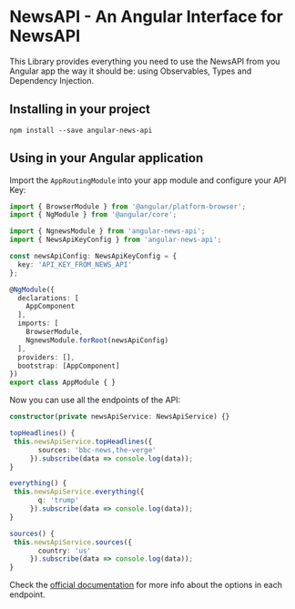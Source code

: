 # NewsAPI - An Angular Interface for NewsAPI

This Library provides everything you need to use the NewsAPI from you Angular app the way it should be: using Observables, Types and Dependency Injection.


## Installing in your project

```
npm install --save angular-news-api
```

## Using in your Angular application

Import the `AppRoutingModule` into your app module and configure your API Key:

```ts
import { BrowserModule } from '@angular/platform-browser';
import { NgModule } from '@angular/core';

import { NgnewsModule } from 'angular-news-api';
import { NewsApiKeyConfig } from 'angular-news-api';

const newsApiConfig: NewsApiKeyConfig = {
  key: 'API_KEY_FROM_NEWS_API'
};

@NgModule({
  declarations: [
    AppComponent
  ],
  imports: [
    BrowserModule,
    NgnewsModule.forRoot(newsApiConfig)
  ],
  providers: [],
  bootstrap: [AppComponent]
})
export class AppModule { }
```

Now you can use all the endpoints of the API:
```ts
constructor(private newsApiService: NewsApiService) {}

topHeadlines() {
 this.newsApiService.topHeadlines({
       sources: 'bbc-news,the-verge'
     }).subscribe(data => console.log(data));
}

everything() {
 this.newsApiService.everything({
       q: 'trump'
     }).subscribe(data => console.log(data));
}

sources() {
 this.newsApiService.sources({
       country: 'us'
     }).subscribe(data => console.log(data));
}

```

Check the [official documentation](https://newsapi.org/docs/endpoints) for more info about the options in each endpoint.